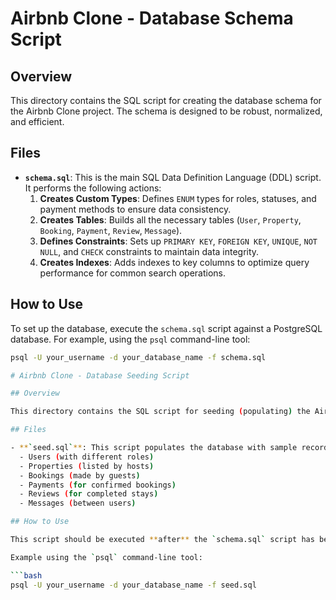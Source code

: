 # Airbnb Clone - Database Schema Script

## Overview

This directory contains the SQL script for creating the database schema for the Airbnb Clone project. The schema is designed to be robust, normalized, and efficient.

## Files

- **`schema.sql`**: This is the main SQL Data Definition Language (DDL) script. It performs the following actions:
  1.  **Creates Custom Types**: Defines `ENUM` types for roles, statuses, and payment methods to ensure data consistency.
  2.  **Creates Tables**: Builds all the necessary tables (`User`, `Property`, `Booking`, `Payment`, `Review`, `Message`).
  3.  **Defines Constraints**: Sets up `PRIMARY KEY`, `FOREIGN KEY`, `UNIQUE`, `NOT NULL`, and `CHECK` constraints to maintain data integrity.
  4.  **Creates Indexes**: Adds indexes to key columns to optimize query performance for common search operations.

## How to Use

To set up the database, execute the `schema.sql` script against a PostgreSQL database. For example, using the `psql` command-line tool:

```bash
psql -U your_username -d your_database_name -f schema.sql

# Airbnb Clone - Database Seeding Script

## Overview

This directory contains the SQL script for seeding (populating) the Airbnb Clone database with realistic sample data. This script uses Data Manipulation Language (DML) commands to insert records into the tables created by the `schema.sql` script.

## Files

- **`seed.sql`**: This script populates the database with sample records, including:
  - Users (with different roles)
  - Properties (listed by hosts)
  - Bookings (made by guests)
  - Payments (for confirmed bookings)
  - Reviews (for completed stays)
  - Messages (between users)

## How to Use

This script should be executed **after** the `schema.sql` script has been run successfully. To populate your database, run this script against your PostgreSQL instance.

Example using the `psql` command-line tool:

```bash
psql -U your_username -d your_database_name -f seed.sql
